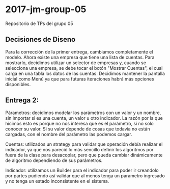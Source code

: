 # 2017-jm-group-05
Repositorio de TPs del grupo 05

## Decisiones de Diseno

Para la corrección de la primer entrega, cambiamos completamente el modelo. Ahora existe una empresa que tiene una lista de cuentas. Para mostrarlo, decidimos utilizar un selector de empresas y, cuando se selecciona una empresa, se debe tocar el botón "Mostrar Cuentas", el cual carga en una tabla los datos de las cuentas.
Decidimos mantener la pantalla inicial como Menú ya que para futuras iteraciones habrá más opciones disponibles. 

## Entrega 2:

Párametros: decidimos modelar los parámetros con un valor y un nombre, sin importar si es una cuenta, un valor u otro indicador. La razón por la que hicimos esto es porque no nos interesa qué es el parámetro, si no solo conocer su valor. Si su valor depende de cosas que todavía no están cargadas, con el nombre del parámetro las podemos cargar. 

Cuentas: utilizados un strategy para validar que operación debía realizar el indicador, ya que nos pareció lo más sencillo definir los algoritmos por fuera de la clase para desacoplar, pero que pueda cambiar dinámicamente de algoritmo dependiendo de sus parámetros. 

Indicador: utilizamos un Builder para el indicador para poder ir creandolo por partes pudiendo así validar que al menos tenga un parametro ingresado y no tenga un estado inconsistente en el sistema.
